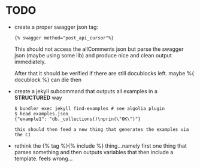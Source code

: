 # TODO

- create a proper swagger json tag:

    ```
    {% swagger method="post_api_cursor"%}
    ```

    This should not access the allComments json but parse the swagger json (maybe using some lib) and produce nice and clean output immediately.

    After that it should be verified if there are still docublocks left. maybe %{ docublock %} can die then
- create a jekyll subcommand that outputs all examples in a **STRUCTURED** way

    ```
    $ bundler exec jekyll find-examples # see algolia plugin
    $ head examples.json
    {"example1": "db._collections()\nprin(\"OK\")"}

    this should then feed a new thing that generates the examples via the CI

- rethink the {% tag %}{% include %} thing...namely first one thing that parses something and then outputs variables that then include a template. feels wrong...
